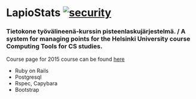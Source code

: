# LapioStats [![security](https://hakiri.io/github/Coolnesss/lapio-stats/master.svg)](https://hakiri.io/github/Coolnesss/lapio-stats/master)
### Tietokone työvälineenä-kurssin pisteenlaskujärjestelmä. / A system for managing points for the Helsinki University course Computing Tools for CS studies.

Course page for 2015 course can be found [here](https://github.com/HY-TKTL/lapio2015/wiki)

* Ruby on Rails
* Postgresql
* Rspec, Capybara
* Bootstrap
